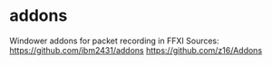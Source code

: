 # addons
Windower addons for packet recording in FFXI
Sources: 
https://github.com/ibm2431/addons
https://github.com/z16/Addons